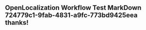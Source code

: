 <properties
ms.topic="hero-topic"
ms.test1="hero-topic"
ms.test2="test"/>

## OpenLocalization Workflow Test MarkDown 724779c1-9fab-4831-a9fc-773bd9425eea thanks!
<!--HONumber=Mar16_HO3-->
